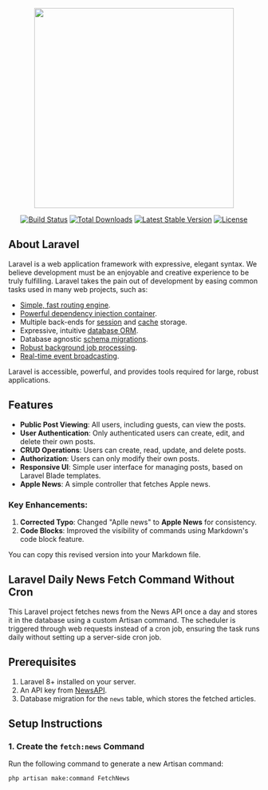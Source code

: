 <p align="center"><a href="https://laravel.com" target="_blank"><img src="https://raw.githubusercontent.com/laravel/art/master/logo-lockup/5%20SVG/2%20CMYK/1%20Full%20Color/laravel-logolockup-cmyk-red.svg" width="400"></a></p>

<p align="center">
<a href="https://travis-ci.org/laravel/framework"><img src="https://travis-ci.org/laravel/framework.svg" alt="Build Status"></a>
<a href="https://packagist.org/packages/laravel/framework"><img src="https://img.shields.io/packagist/dt/laravel/framework" alt="Total Downloads"></a>
<a href="https://packagist.org/packages/laravel/framework"><img src="https://img.shields.io/packagist/v/laravel/framework" alt="Latest Stable Version"></a>
<a href="https://packagist.org/packages/laravel/framework"><img src="https://img.shields.io/packagist/l/laravel/framework" alt="License"></a>
</p>

## About Laravel

Laravel is a web application framework with expressive, elegant syntax. We believe development must be an enjoyable and creative experience to be truly fulfilling. Laravel takes the pain out of development by easing common tasks used in many web projects, such as:

- [Simple, fast routing engine](https://laravel.com/docs/routing).
- [Powerful dependency injection container](https://laravel.com/docs/container).
- Multiple back-ends for [session](https://laravel.com/docs/session) and [cache](https://laravel.com/docs/cache) storage.
- Expressive, intuitive [database ORM](https://laravel.com/docs/eloquent).
- Database agnostic [schema migrations](https://laravel.com/docs/migrations).
- [Robust background job processing](https://laravel.com/docs/queues).
- [Real-time event broadcasting](https://laravel.com/docs/broadcasting).

Laravel is accessible, powerful, and provides tools required for large, robust applications.

## Features 

- **Public Post Viewing**: All users, including guests, can view the posts.
- **User Authentication**: Only authenticated users can create, edit, and delete their own posts.
- **CRUD Operations**: Users can create, read, update, and delete posts.
- **Authorization**: Users can only modify their own posts.
- **Responsive UI**: Simple user interface for managing posts, based on Laravel Blade templates.
- **Apple News**: A simple controller that fetches Apple news.


### Key Enhancements:
1. **Corrected Typo**: Changed "Aplle news" to **Apple News** for consistency.
2. **Code Blocks**: Improved the visibility of commands using Markdown's code block feature.

You can copy this revised version into your Markdown file.


## Laravel Daily News Fetch Command Without Cron

This Laravel project fetches news from the News API once a day and stores it in the database using a custom Artisan command. The scheduler is triggered through web requests instead of a cron job, ensuring the task runs daily without setting up a server-side cron job.

## Prerequisites

1. Laravel 8+ installed on your server.
2. An API key from [NewsAPI](https://newsapi.org/).
3. Database migration for the `news` table, which stores the fetched articles.

## Setup Instructions

### 1. Create the `fetch:news` Command

Run the following command to generate a new Artisan command:

```bash
php artisan make:command FetchNews
